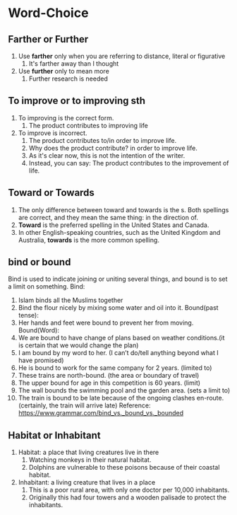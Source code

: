 # Word-Choice

## Farther or Further
1. Use **farther** only when you are referring to distance, literal or figurative
   1. It's farther away than I thought
2. Use **further** only to mean more
   1. Further research is needed

## To improve or to improving sth
1. To improving is the correct form.
   1. The product contributes to improving life
2. To improve is incorrect.
   1. The product contributes to/in order to improve life.
   2. Why does the product contribute? in order to improve life.
   3. As it's clear now, this is not the intention of the writer.
   4. Instead, you can say: The product contributes to the improvement of life.

## Toward or Towards
1. The only difference between toward and towards is the s. Both spellings are correct, and they mean the same thing: in the direction of.
2. **Toward** is the preferred spelling in the United States and Canada. 
3. In other English-speaking countries, such as the United Kingdom and Australia, **towards** is the more common spelling.

## bind or bound
Bind is used to indicate joining or uniting several things, and bound is to set a limit on something.
Bind: 
1. Islam binds all the Muslims together
2. Bind the flour nicely by mixing some water and oil into it.
Bound(past tense):
3. Her hands and feet were bound to prevent her from moving.
Bound(Word):
4. We are bound to have change of plans based on weather conditions.(it is certain that we would change the plan)
5. I am bound by my word to her. (I can’t do/tell anything beyond what I have promised)
6. He is bound to work for the same company for 2 years. (limited to)
7. These trains are north-bound. (the area or boundary of travel)
8. The upper bound for age in this competition is 60 years. (limit)
9. The wall bounds the swimming pool and the garden area. (sets a limit to)
10. The train is bound to be late because of the ongoing clashes en-route. (certainly, the train will arrive late)
Reference: https://www.grammar.com/bind_vs._bound_vs._bounded

## Habitat or Inhabitant
1. Habitat: a place that living creatures live in there
   1. Watching monkeys in their natural habitat.
   2. Dolphins are vulnerable to these poisons because of their coastal habitat.
2. Inhabitant: a living creature that lives in a place
   1. This is a poor rural area, with only one doctor per 10,000 inhabitants.
   2. Originally this had four towers and a wooden palisade to protect the inhabitants.




